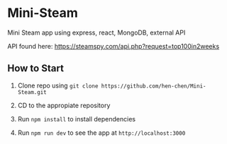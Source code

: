 # Mini-Steam

Mini Steam app using express, react, MongoDB, external API

API found here: https://steamspy.com/api.php?request=top100in2weeks

## How to Start

1. Clone repo using `git clone https://github.com/hen-chen/Mini-Steam.git`

2. CD to the appropiate repository

3. Run `npm install` to install dependencies

4. Run `npm run dev` to see the app at `http://localhost:3000`
